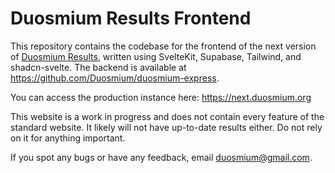 # Duosmium Results Frontend

This repository contains the codebase for the frontend of the next version of [Duosmium Results](https://www.duosmium.org), written using SvelteKit, Supabase, Tailwind, and shadcn-svelte. The backend is available at <https://github.com/Duosmium/duosmium-express>.

You can access the production instance here: <https://next.duosmium.org>

This website is a work in progress and does not contain every feature of the standard website.
It likely will not have up-to-date results either. Do not rely on it for anything important.

If you spot any bugs or have any feedback, email [duosmium@gmail.com](mailto:duosmium@gmail.com).
